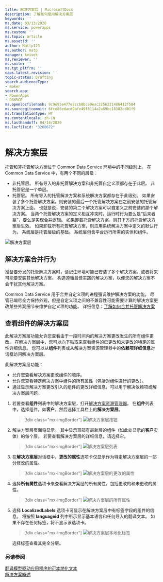 ```yaml
---
title: 解决方案层 | MicrosoftDocs
description: 了解如何使用解决方案层
keywords: ''
ms.date: 03/13/2020
ms.service: powerapps
ms.custom: ''
ms.topic: article
ms.assetid: ''
author: Mattp123
ms.author: matp
manager: kvivek
ms.reviewer: ''
ms.suite: ''
ms.tgt_pltfrm: ''
caps.latest.revision: ''
topic-status: Drafting
search.audienceType:
- maker
search.app:
- PowerApps
- D365CE
ms.openlocfilehash: 9c9e95e477e2ccb0bce9eac2256221486412f584
ms.sourcegitcommit: 6fce86edacd9bfe49f8114a2a69bc18302cd01f9
ms.translationtype: HT
ms.contentlocale: zh-CN
ms.lasthandoff: 04/14/2020
ms.locfileid: "3260672"
---
```

# <a name="solution-layers"></a>解决方案层

托管和非托管解决方案位于 Common Data Service 环境中的不同级别上。 在 Common Data Service 中，有两个不同的层级：  
- 非托管层。 所有导入的非托管解决方案和非托管自定义项都存在于此层。 非托管层是一个单层。  
- 托管层。 所有导入的托管解决方案和系统解决方案都存在于此级别。 如果安装了多个托管解决方案，则安装的最后一个托管解决方案在之前安装的托管解决方案上面。 也就是说，安装的第二个解决方案可以自定义之前安装的那个解决方案。 当两个托管解决方案的定义相互冲突时，运行时行为要么是“后来者赢”，要么是实现合并逻辑。  如果卸载托管解决方案，则其下方的托管解决方案后生效。 如果卸载所有托管解决方案，则应用系统解决方案中定义的默认行为。 系统层是托管层级的基础。 系统层包含平台运行所需的实体和组件。 

![解决方案层](media/solution-layers.png)

## <a name="solution-merge-behavior"></a>解决方案合并行为
准备要分发的托管解决方案时，请记住环境可能已安装了多个解决方案，或者将来可能要安装其他解决方案。 构造遵循最佳实践的解决方案，以便您的解决方案不会干扰其他解决方案。

Common Data Service 用于合并自定义项的进程强调维护解决方案的功能。 尽管已竭尽全力保持外观，但是自定义项之间的不兼容性可能需要计算的解决方案更改某些外观细节来维护自定义项的功能。 详细信息：[了解如何合并托管解决方案](../../developer/common-data-service/understand-managed-solutions-merged.md)

## <a name="view-the-solution-layers-for-a-component"></a>查看组件的解决方案层
此解决方案层功能允许您查看由于一段时间内的解决方案更改发生的所有组件更改。 在解决方案层中，您可以向下钻取来查看组件的已更改和未更改的特定的属性详细信息。 您可以从**组件**列表或从解决方案资源管理器中的**依赖项详细信息**对话框访问解决方案层。 

此解决方案层功能： 
-   允许您查看解决方案更改组件的顺序。 
-   允许您查看特定解决方案中组件的所有属性（包括对组件进行的更改）。 
-   通过显示解决方案更改引入的组件的更改详细信息，可以用于解决依赖项或解决方案层问题。

1. 若要查看**组件**列表中的解决方案层，打开[解决方案资源管理器](../model-driven-apps/advanced-navigation.md#solution-explorer)。 在**组件**列表中，选择组件，如**客户**，然后选择工具栏上的**解决方案层**。 

   > [!div class="mx-imgBorder"] 
   > ![解决方案层按钮](media/solution-layers-toolbar.png "解决方案层按钮")

2. 解决方案层页面将显示。 其中显示顶部有最新层的组件（如此处显示的**客户**实体）的每个层。 若要查看解决方案层的详细信息，请选择它。 

   > [!div class="mx-imgBorder"] 
   > ![解决方案层列表](media/solution-layers-list.png "解决方案层列表")

3. 在**解决方案层**对话框中，**更改的属性**选项卡仅显示作为特定解决方案层的一部分修改的属性。 

   > [!div class="mx-imgBorder"] 
   > ![解决方案层的更改的属性](media/solution-layers-change-prop.png "解决方案层的更改的属性")

4. 选择**所有属性**选项卡来查看解决方案层的所有属性，包括更改的和未更改的属性。 

   > [!div class="mx-imgBorder"] 
   > ![解决方案层的所有属性](media/solution-layers-all-prop.png "解决方案层的所有属性")
5. 选择 **LocalizedLabels** 选项卡可显示在解决方案层中有标签字段的组件的信息。 将按照 **languageid** 列中所示显示基本语言和任何导入的翻译文本。 如果不存在任何标签，将不显示该选项卡。  
   > [!div class="mx-imgBorder"] 
   > ![解决方案层本地化标签](media/localized-labels.png "解决方案层本地化标签")

    选择标签查看其完全分层。

### <a name="see-also"></a>另请参阅
[翻译模型驱动应用程序的可本地化文本](../model-driven-apps/translate-localizable-text.md) <br />
[解决方案概述](solutions-overview.md)
